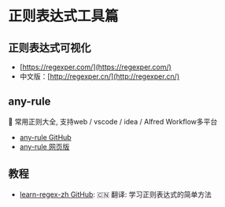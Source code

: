 # 正则表达式工具篇

## 正则表达式可视化

- [https://regexper.com/](https://regexper.com/)
- 中文版：[http://regexper.cn/](http://regexper.cn/)

## any-rule

🦕 常用正则大全, 支持web / vscode / idea / Alfred Workflow多平台

- [any-rule GitHub](https://github.com/any86/any-rule)
- [any-rule 网页版](https://any86.github.io/any-rule/)

## 教程

- [learn-regex-zh GitHub](https://github.com/cdoco/learn-regex-zh): 🇨🇳 翻译: 学习正则表达式的简单方法